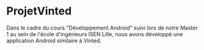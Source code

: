 # ProjetVinted

Dans le cadre du cours "Développement Android" suivi lors de notre Master 1 au sein de l'école d'ingénieurs ISEN Lille, nous avons développé une application Android similaire à Vinted.
